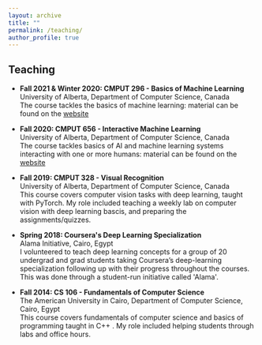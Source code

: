 ```yaml
---
layout: archive
title: ""
permalink: /teaching/
author_profile: true
---
```


## Teaching
* **Fall 2021 & Winter 2020: CMPUT 296 - Basics of Machine Learning** <br/>
University of Alberta, Department of Computer Science, Canada <br/>
The course tackles the basics of machine learning: material can be found on the [website](https://marthawhite.github.io/mlbasics/) <br/>

* **Fall 2020: CMPUT 656 - Interactive Machine Learning** <br/>
University of Alberta, Department of Computer Science, Canada <br/>
The course tackles basics of AI and machine learning systems interacting with one or more humans: material can be found on the [website](https://sites.google.com/ualberta.ca/cmput656/home) <br/>

* **Fall 2019: CMPUT 328 - Visual Recognition** <br/>
University of Alberta, Department of Computer Science, Canada <br/>
This course covers computer vision tasks with deep learning, taught with PyTorch. My role included teaching a weekly lab on computer vision with deep learning bascis, and preparing the assignments/quizzes.

* **Spring 2018: Coursera's Deep Learning Specialization** <br/>
Alama Initiative, Cairo, Egypt <br/>
I volunteered to teach deep learning concepts for a group of 20 undergrad and grad students taking Coursera’s deep-learning specialization following up with their progress throughout the courses. This was done through a student-run initiative called 'Alama'.

* **Fall 2014: CS 106 - Fundamentals of Computer Science** <br/>
The American University in Cairo, Department of Computer Science, Cairo, Egypt <br/>
This course covers fundamentals of computer science and basics of programming taught in C++ . My role included helping students through labs and office hours.
